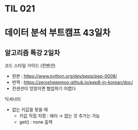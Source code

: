 # TIL 021

# 데이터 분석 부트캠프 43일차

## 알고리즘 특강 2일차

코드 스타일 가이드 (컨벤션)

- 원본 :  https://www.python.org/dev/peps/pep-0008/
- 번역 : https://zerosheepmoo.github.io/pep8-in-korean/doc/
- 컨센션이 엉망이면 협업하기 어렵다

딕셔너리

- 없는 키값을 찾을 때
  - 키값 직접 지정 : 에러  → 없는 것 추가는 가능
  - get() : none 출력

